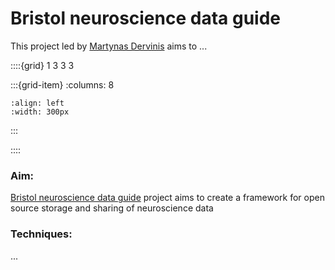 # Bristol neuroscience data guide

This project led by [Martynas Dervinis](../our-team/members/martynasdervinis) aims to ...


::::{grid} 1 3 3 3

:::{grid-item}
:columns: 8
```{image} ../img/projects/bndg.png 
:align: left
:width: 300px
```
:::

::::



### Aim:
[Bristol neuroscience data guide](https://dervinism.github.io/bristol-neuroscience-data-guide/intro.html) project aims to create a framework for open source storage and sharing of neuroscience data   

### Techniques:
...

